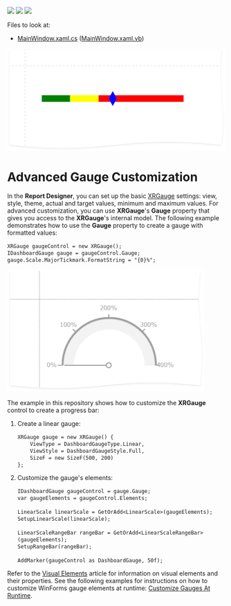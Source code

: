 <!-- default badges list -->
![](https://img.shields.io/endpoint?url=https://codecentral.devexpress.com/api/v1/VersionRange/315547201/2022.2)
[![](https://img.shields.io/badge/Open_in_DevExpress_Support_Center-FF7200?style=flat-square&logo=DevExpress&logoColor=white)](https://supportcenter.devexpress.com/ticket/details/T951947)
[![](https://img.shields.io/badge/📖_How_to_use_DevExpress_Examples-e9f6fc?style=flat-square)](https://docs.devexpress.com/GeneralInformation/403183)
<!-- default badges end -->
Files to look at:

* [MainWindow.xaml.cs](https://github.com/DevExpress-Examples/Reporting-Advanced-Gauge-Customization/blob/2020.2/CS/MainWindow.xaml.cs) ([MainWindow.xaml.vb](https://github.com/DevExpress-Examples/Reporting-Advanced-Gauge-Customization/blob/2020.2/VB/MainWindow.xaml.vb))

![](https://raw.githubusercontent.com/DevExpress-Examples/Reporting-Advanced-Gauge-Customization/2020.2/CS/gauge-progress-bar.png)

# Advanced Gauge Customization

In the **Report Designer**, you can set up the basic [XRGauge](https://docs.devexpress.com/XtraReports/DevExpress.XtraReports.UI.XRGauge)
settings: view, style, theme, actual and target values, minimum and maximum values. For advanced customization, you can use **XRGauge**'s
**Gauge** property that gives you access to the **XRGauge**'s internal model. The following example demonstrates how to use the **Gauge** property
to create a gauge with formatted values:

```
XRGauge gaugeControl = new XRGauge();
IDashboardGauge gauge = gaugeControl.Gauge;
gauge.Scale.MajorTickmark.FormatString = "{0}%";
```

![](https://raw.githubusercontent.com/DevExpress-Examples/Reporting-Advanced-Gauge-Customization/2020.2/CS/create-gauge-in-code-example-2.png)

The example in this repository shows how to customize the **XRGauge** control to create a progress bar:

1. Create a linear gauge:
    ```
    XRGauge gauge = new XRGauge() {
        ViewType = DashboardGaugeType.Linear,
        ViewStyle = DashboardGaugeStyle.Full,
        SizeF = new SizeF(500, 200)
    };
    ```
2. Customize the gauge's elements:
    ```
    IDashboardGauge gaugeControl = gauge.Gauge;
    var gaugeElements = gaugeControl.Elements;

    LinearScale linearScale = GetOrAdd<LinearScale>(gaugeElements);
    SetupLinearScale(linearScale);

    LinearScaleRangeBar rangeBar = GetOrAdd<LinearScaleRangeBar>(gaugeElements);
    SetupRangeBar(rangeBar);

    AddMarker(gaugeControl as DashboardGauge, 50f);
    ```
Refer to the [Visual Elements](https://docs.devexpress.com/WindowsForms/18208/controls-and-libraries/gauges/concepts/visual-elements?p=netframework)
article for information on visual elements and their properties. See the following examples for instructions on how to customize WinForms gauge elements at runtime:
[Customize Gauges At Runtime](https://docs.devexpress.com/WindowsForms/18249/controls-and-libraries/gauges/examples#at-runtime).
